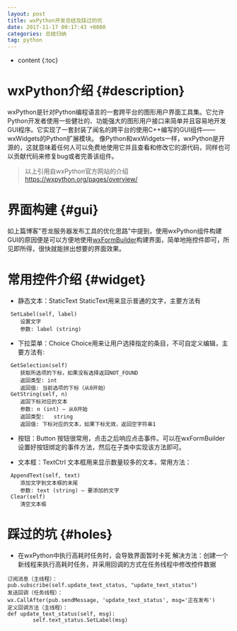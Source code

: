 ```yaml
---
layout: post
title: wxPython开发总结及踩过的坑
date: 2017-11-17 00:17:43 +0800
categories: 总结归纳
tag: python
---
```


* content
{:toc}



# wxPython介绍 {#description}
wxPython是针对Python编程语言的一套跨平台的图形用户界面工具集。它允许Python开发者使用一些健壮的、功能强大的图形用户接口来简单并且容易地开发GUI程序。它实现了一套封装了闻名的跨平台的使用C++编写的GUI组件——wxWidgets的Python扩展模块。
像Python和wxWidgets一样，wxPython是开源的，这就意味着任何人可以免费地使用它并且查看和修改它的源代码，同样也可以贡献代码来修复bug或者完善该组件。
> 以上引用自wxPython官方网站的介绍<https://wxpython.org/pages/overview/>

# 界面构建 {#gui}
如上篇博客"苍龙服务器发布工具的优化思路"中提到，使用wxPython组件构建GUI的原因便是可以方便地使用[wxFormBuilder](https://github.com/wxFormBuilder/wxFormBuilder)构建界面，简单地拖控件即可，所见即所得，很快就能拼出想要的界面效果。

# 常用控件介绍 {#widget}
* 静态文本：StaticText
StaticText用来显示普通的文字，主要方法有
```
 SetLabel(self, label)
    设置文字
    参数:	label (string)
```

* 下拉菜单：Choice
Choice用来让用户选择指定的条目，不可自定义编辑，主要方法有:
```
 GetSelection(self)
    获取所选项的下标，如果没有选择返回NOT_FOUND
    返回类型: int
    返回值: 当前选项的下标（从0开始）
 GetString(self, n)
    返回下标对应的文本
    参数:	n (int) – 从0开始
    返回类型:	string
    返回值: 下标对应的文本，如果下标无效，返回空字符串1
```

* 按钮：Button
按钮很常用，点击之后响应点击事件。可以在wxFormBuilder设置好按钮绑定的事件方法，然后在子类中实现该方法即可。

* 文本框：TextCtrl
文本框用来显示数量较多的文本，常用方法：
```
 AppendText(self, text)
    添加文字到文本框的末尾
    参数:	text (string) – 要添加的文字
 Clear(self)
    清空文本框
```

# 踩过的坑 {#holes}
* 在wxPython中执行高耗时任务时，会导致界面暂时卡死
解决方法：创建一个新线程来执行高耗时任务，并采用回调的方式在任务线程中修改控件数据
```
订阅消息（主线程）：
pub.subscribe(self.update_text_status, "update_text_status")
发送回调（任务线程）：
wx.CallAfter(pub.sendMessage, 'update_text_status', msg='正在发布')
定义回调方法（主线程）：
def update_text_status(self, msg):
        self.text_status.SetLabel(msg)
```
